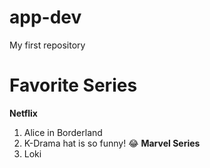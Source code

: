 # app-dev
My first repository
# Favorite Series
**Netflix**
1. Alice in Borderland
2. K-Drama
hat is so funny! :joy:
**Marvel Series**
1. Loki
